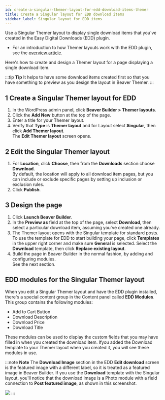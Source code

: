 ```yaml
---
id: create-a-singular-themer-layout-for-edd-download-items-themer
title: Create a Singular layout for EDD download items
sidebar_label: Singular layout for EDD items
---
```


Use a Singular Themer layout to display single download items that you've created in the Easy Digital Downloads (EDD) plugin.

  * For an introduction to how Themer layouts work with the EDD plugin, see the [overview article](/beaver-themer/integrations/easy-digital-downloads/beaver-themer-and-the-edd-plugin.md).

Here's how to create and design a Themer layout for a page displaying a single download item.

:::tip **Tip**
It helps to have some download items created first so that you have something to preview as you design the layout in Beaver Themer.
:::

## 1 Create a Singular Themer layout for EDD

  1. In the WordPress admin panel, click **Beaver Builder > Themer layouts**.
  2. Click the **Add New** button at the top of the page.
  3. Enter a title for your Themer layout.
  4. Verify that **Type** is **Themer layout** and for  Layout select **Singular**, then click **Add Themer layout**.  
  The **Edit Themer layout** screen opens.

## 2 Edit the Singular Themer layout

  1. For **Location**, click **Choose**, then from the **Downloads** section choose **Download**.  
  By default, the location will apply to all download item pages, but you can include or exclude specific pages by setting up inclusion or exclusion rules.
  2. Click **Publish**.

## 3 Design the page

  1. Click **Launch Beaver Builder**.
  2. In the **Preview as** field at the top of the page, select **Download**, then select a particular download item, assuming you've created one already.
  3. The Themer layout opens with the Singular template for standard posts. To use the template for EDD to start building your page, click **Templates** in the upper right corner and make sure **General** is selected. Select the **Download** template, then click **Replace existing layout**.
  4. Build the page in Beaver Builder in the normal fashion, by adding and configuring modules.  
  See the next section.

## EDD modules for the Singular Themer layout

When you edit a Singular Themer layout and have the EDD plugin installed, there's a special content group in the Content panel called **EDD Modules**. This group contains the following modules:

  * Add to Cart Button
  * Download Description
  * Download Price
  * Download Title

These modules can be used to display the custom fields that you may have filled in when you created the download item. Ifyou added the Download template to your Themer layout when you created it, you will see these modules in use.

:::note **Note**
The **Download Image** section in the EDD **Edit download** screen is the featured image with a different label, so it is treated as a featured image in Beaver Builder. If you use the **Download** template with the Singular layout, you'll notice that the download image is a Photo module with a field connection to **Post featured image**, as shown in this screenshot.

![](/img/create-a-singular-themer-layout-for-edd-download-items-themer-967680ea.png)
:::
